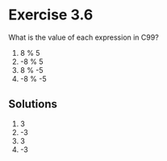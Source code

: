 # Exercise 3.6

What is the value of each expression in C99?

1. 8 % 5
2. -8 % 5
3. 8 % -5
4. -8 % -5

## Solutions

1. 3
2. -3
3. 3
4. -3

